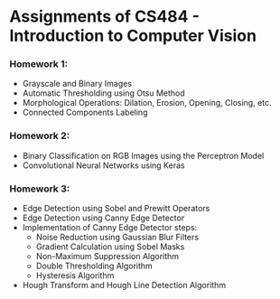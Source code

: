 # Assignments of CS484 - Introduction to Computer Vision

### Homework 1: 
* Grayscale and Binary Images 
* Automatic Thresholding using Otsu Method
* Morphological Operations: Dilation, Erosion, Opening, Closing, etc.
* Connected Components Labeling

### Homework 2: 
* Binary Classification on RGB Images using the Perceptron Model
* Convolutional Neural Networks using Keras

### Homework 3: 
* Edge Detection using Sobel and Prewitt Operators
* Edge Detection using Canny Edge Detector
* Implementation of Canny Edge Detector steps:
  * Noise Reduction using Gaussian Blur Filters
  * Gradient Calculation using Sobel Masks
  * Non-Maximum Suppression Algorithm 
  * Double Thresholding Algorithm
  * Hysteresis Algorithm 
* Hough Transform and Hough Line Detection Algorithm
